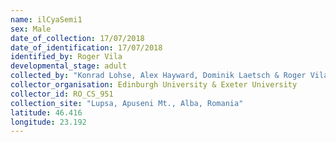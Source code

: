 ```yaml
---
name: ilCyaSemi1
sex: Male
date_of_collection: 17/07/2018
date_of_identification: 17/07/2018
identified_by: Roger Vila
developmental_stage: adult
collected_by: "Konrad Lohse, Alex Hayward, Dominik Laetsch & Roger Vila"
collector_organisation: Edinburgh University & Exeter University
collector_id: RO_CS_951
collection_site: "Lupsa, Apuseni Mt., Alba, Romania"
latitude: 46.416
longitude: 23.192
---
```

